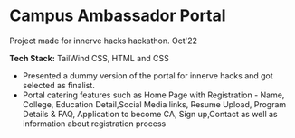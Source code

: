 #  Campus Ambassador Portal
Project made for innerve hacks hackathon. Oct'22

**Tech Stack:** TailWind CSS, HTML and CSS

- Presented a dummy version of the portal for innerve hacks and got selected as finalist.
- Portal catering features such as Home Page with Registration - Name, College, Education Detail,Social Media links, Resume Upload, Program Details & FAQ, Application to become CA, Sign up,Contact as well as information about registration process
